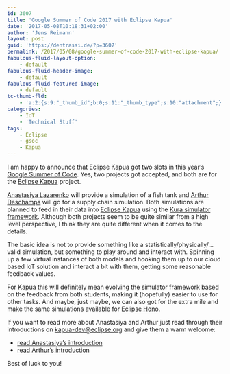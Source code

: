 ```yaml
---
id: 3607
title: 'Google Summer of Code 2017 with Eclipse Kapua'
date: '2017-05-08T10:18:31+02:00'
author: 'Jens Reimann'
layout: post
guid: 'https://dentrassi.de/?p=3607'
permalink: /2017/05/08/google-summer-of-code-2017-with-eclipse-kapua/
fabulous-fluid-layout-option:
    - default
fabulous-fluid-header-image:
    - default
fabulous-fluid-featured-image:
    - default
tc-thumb-fld:
    - 'a:2:{s:9:"_thumb_id";b:0;s:11:"_thumb_type";s:10:"attachment";}'
categories:
    - IoT
    - 'Technical Stuff'
tags:
    - Eclipse
    - gsoc
    - Kapua
---
```


I am happy to announce that Eclipse Kapua got two slots in this year’s [Google Summer of Code](https://summerofcode.withgoogle.com/). Yes, two projects got accepted, and both are for the [Eclipse Kapua](https://www.eclipse.org/kapua/) project.

<!-- more -->

[Anastasiya Lazarenko](https://www.facebook.com/AnastasiLa97) will provide a simulation of a fish tank and [Arthur Deschamps](https://arthurdeschamps.github.io/) will go for a supply chain simulation. Both simulations are planned to feed in their data into [Eclipse Kapua](https://www.eclipse.org/kapua/) using the [Kura simulator framework](https://github.com/eclipse/kapua/tree/develop/simulator-kura). Although both projects seem to be quite similar from a high level perspective, I think they are quite different when it comes to the details.

The basic idea is not to provide something like a statistically/physically/… valid simulation, but something to play around and interact with. Spinning up a few virtual instances of both models and hooking them up to our cloud based IoT solution and interact a bit with them, getting some reasonable feedback values.

For Kapua this will definitely mean evolving the simulator framework based on the feedback from both students, making it (hopefully) easier to use for other tasks. And maybe, just maybe, we can also got for the extra mile and make the same simulations available for [Eclipse Hono](https://www.eclipse.org/hono/).

If you want to read more about Anastasiya and Arthur just read through their introductions on [kapua-dev@eclipse.org](https://dev.eclipse.org/mailman/listinfo/kapua-dev) and give them a warm welcome:

* [read Anastasiya’s introduction](https://dev.eclipse.org/mhonarc/lists/kapua-dev/msg00272.html)  
* [read Arthur’s introduction](https://dev.eclipse.org/mhonarc/lists/kapua-dev/msg00271.html)

Best of luck to you!
